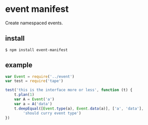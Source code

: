 # event manifest

Create namespaced events.

## install

    $ npm install event-manifest

## example
```js
var Event = require('../event')
var test = require('tape')

test('this is the interface more or less', function (t) {
    t.plan(1)
    var A = Event('a')
    var a = A('data')
    t.deepEqual([Event.type(a), Event.data(a)], ['a', 'data'],
        'should curry event type')
})
```

